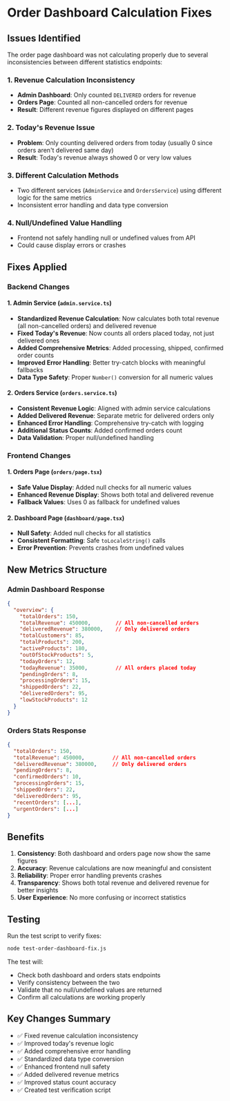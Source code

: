# Order Dashboard Calculation Fixes

## Issues Identified

The order page dashboard was not calculating properly due to several inconsistencies between different statistics endpoints:

### 1. Revenue Calculation Inconsistency
- **Admin Dashboard**: Only counted `DELIVERED` orders for revenue
- **Orders Page**: Counted all non-cancelled orders for revenue
- **Result**: Different revenue figures displayed on different pages

### 2. Today's Revenue Issue
- **Problem**: Only counting delivered orders from today (usually 0 since orders aren't delivered same day)
- **Result**: Today's revenue always showed 0 or very low values

### 3. Different Calculation Methods
- Two different services (`AdminService` and `OrdersService`) using different logic for the same metrics
- Inconsistent error handling and data type conversion

### 4. Null/Undefined Value Handling
- Frontend not safely handling null or undefined values from API
- Could cause display errors or crashes

## Fixes Applied

### Backend Changes

#### 1. Admin Service (`admin.service.ts`)
- **Standardized Revenue Calculation**: Now calculates both total revenue (all non-cancelled orders) and delivered revenue
- **Fixed Today's Revenue**: Now counts all orders placed today, not just delivered ones
- **Added Comprehensive Metrics**: Added processing, shipped, confirmed order counts
- **Improved Error Handling**: Better try-catch blocks with meaningful fallbacks
- **Data Type Safety**: Proper `Number()` conversion for all numeric values

#### 2. Orders Service (`orders.service.ts`)
- **Consistent Revenue Logic**: Aligned with admin service calculations
- **Added Delivered Revenue**: Separate metric for delivered orders only
- **Enhanced Error Handling**: Comprehensive try-catch with logging
- **Additional Status Counts**: Added confirmed orders count
- **Data Validation**: Proper null/undefined handling

### Frontend Changes

#### 1. Orders Page (`orders/page.tsx`)
- **Safe Value Display**: Added null checks for all numeric values
- **Enhanced Revenue Display**: Shows both total and delivered revenue
- **Fallback Values**: Uses 0 as fallback for undefined values

#### 2. Dashboard Page (`dashboard/page.tsx`)
- **Null Safety**: Added null checks for all statistics
- **Consistent Formatting**: Safe `toLocaleString()` calls
- **Error Prevention**: Prevents crashes from undefined values

## New Metrics Structure

### Admin Dashboard Response
```json
{
  "overview": {
    "totalOrders": 150,
    "totalRevenue": 450000,        // All non-cancelled orders
    "deliveredRevenue": 380000,    // Only delivered orders
    "totalCustomers": 85,
    "totalProducts": 200,
    "activeProducts": 180,
    "outOfStockProducts": 5,
    "todayOrders": 12,
    "todayRevenue": 35000,         // All orders placed today
    "pendingOrders": 8,
    "processingOrders": 15,
    "shippedOrders": 22,
    "deliveredOrders": 95,
    "lowStockProducts": 12
  }
}
```

### Orders Stats Response
```json
{
  "totalOrders": 150,
  "totalRevenue": 450000,         // All non-cancelled orders
  "deliveredRevenue": 380000,     // Only delivered orders
  "pendingOrders": 8,
  "confirmedOrders": 10,
  "processingOrders": 15,
  "shippedOrders": 22,
  "deliveredOrders": 95,
  "recentOrders": [...],
  "urgentOrders": [...]
}
```

## Benefits

1. **Consistency**: Both dashboard and orders page now show the same figures
2. **Accuracy**: Revenue calculations are now meaningful and consistent
3. **Reliability**: Proper error handling prevents crashes
4. **Transparency**: Shows both total revenue and delivered revenue for better insights
5. **User Experience**: No more confusing or incorrect statistics

## Testing

Run the test script to verify fixes:
```bash
node test-order-dashboard-fix.js
```

The test will:
- Check both dashboard and orders stats endpoints
- Verify consistency between the two
- Validate that no null/undefined values are returned
- Confirm all calculations are working properly

## Key Changes Summary

- ✅ Fixed revenue calculation inconsistency
- ✅ Improved today's revenue logic
- ✅ Added comprehensive error handling
- ✅ Standardized data type conversion
- ✅ Enhanced frontend null safety
- ✅ Added delivered revenue metrics
- ✅ Improved status count accuracy
- ✅ Created test verification script